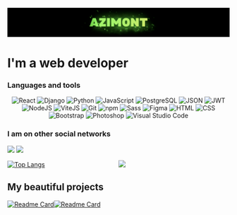 ![Header](https://github.com/Azim0nt/azim0nt/blob/main/assets/header.png)

# I'm a web developer

### Languages and tools

<p align="center">
    <img src="https://ziadoua.github.io/m3-Markdown-Badges/badges/React/react2.svg" alt="React">
    <img src="https://ziadoua.github.io/m3-Markdown-Badges/badges/Django/django1.svg" alt="Django">
    <img src="https://ziadoua.github.io/m3-Markdown-Badges/badges/Python/python2.svg" alt="Python">
    <img src="https://ziadoua.github.io/m3-Markdown-Badges/badges/Javascript/javascript3.svg" alt="JavaScript">
    <img src="https://ziadoua.github.io/m3-Markdown-Badges/badges/PostgreSQL/postgresql1.svg" alt="PostgreSQL">
    <img src="https://ziadoua.github.io/m3-Markdown-Badges/badges/JSON/json1.svg" alt="JSON">
    <img src="https://ziadoua.github.io/m3-Markdown-Badges/badges/JWT/jwt1.svg" alt="JWT">
    <img src="https://ziadoua.github.io/m3-Markdown-Badges/badges/NodeJS/nodejs2.svg" alt="NodeJS">
    <img src="https://ziadoua.github.io/m3-Markdown-Badges/badges/ViteJS/vitejs1.svg" alt="ViteJS">
    <img src="https://ziadoua.github.io/m3-Markdown-Badges/badges/Git/git1.svg" alt="Git">
    <img src="https://ziadoua.github.io/m3-Markdown-Badges/badges/npm/npm3.svg" alt="npm">
    <img src="https://ziadoua.github.io/m3-Markdown-Badges/badges/Sass/sass1.svg" alt="Sass">
    <img src="https://ziadoua.github.io/m3-Markdown-Badges/badges/Figma/figma2.svg" alt="Figma">
    <img src="https://ziadoua.github.io/m3-Markdown-Badges/badges/HTML/html1.svg" alt="HTML">
    <img src="https://ziadoua.github.io/m3-Markdown-Badges/badges/CSS/css2.svg" alt="CSS">
    <img src="https://ziadoua.github.io/m3-Markdown-Badges/badges/Bootstrap/bootstrap1.svg" alt="Bootstrap">
    <img src="https://ziadoua.github.io/m3-Markdown-Badges/badges/Photoshop/photoshop2.svg" alt="Photoshop">
    <img src="https://ziadoua.github.io/m3-Markdown-Badges/badges/VisualStudioCode/visualstudiocode3.svg" alt="Visual Studio Code">
</p>

### I am on other social networks

<a href='https://t.me/azim0nt'><img src='https://ziadoua.github.io/m3-Markdown-Badges/badges/Telegram/telegram2.svg'></a>
<a href='mailto:kktotov457@gmail.com'><img src='https://ziadoua.github.io/m3-Markdown-Badges/badges/Gmail/gmail1.svg'></a>

<div style="display: flex; align-items: center;">
  <div style="width:50%;">
    <a href="https://github.com/azim0nt/github-readme-stats">
      <img src="https://github-readme-stats.vercel.app/api/top-langs/?username=azim0nt&theme=midnight-purple" alt="Top Langs"  />
    </a>
  </div>
  <div style="width:50%;">
    <img width='100%' src='https://media.tenor.com/QHZyEheKKUwAAAAM/%D0%BA%D0%B0.gif'>
  </div>
</div>

## My beautiful projects

[![Readme Card](https://github-readme-stats.vercel.app/api/pin/?username=azim0nt&repo=audio_player&theme=midnight-purple)](https://github.com/azim0nt/audio_player)[![Readme Card](https://github-readme-stats.vercel.app/api/pin/?username=azim0nt&repo=tracking-odds&theme=midnight-purple)](https://github.com/azim0nt/tracking-odds)
